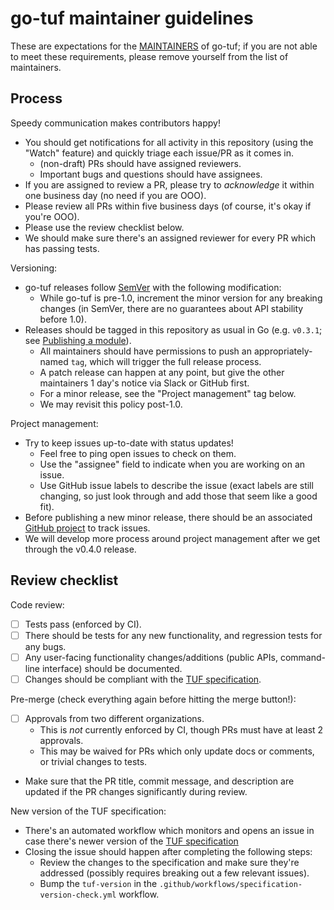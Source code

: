 # go-tuf maintainer guidelines

These are expectations for the [MAINTAINERS](MAINTAINERS) of go-tuf; if you are not able to meet these requirements, please remove yourself from the list of maintainers.

## Process

Speedy communication makes contributors happy!

- You should get notifications for all activity in this repository (using the "Watch" feature) and quickly triage each issue/PR as it comes in.
  - (non-draft) PRs should have assigned reviewers.
  - Important bugs and questions should have assignees.
- If you are assigned to review a PR, please try to *acknowledge* it within one business day (no need if you are OOO).
- Please review all PRs within five business days (of course, it's okay if you're OOO).
- Please use the review checklist below.
- We should make sure there's an assigned reviewer for every PR which has passing tests.

Versioning:

- go-tuf releases follow [SemVer](https://semver.org/) with the following modification:
  - While go-tuf is pre-1.0, increment the minor version for any breaking changes (in SemVer, there are no guarantees about API stability before 1.0).
- Releases should be tagged in this repository as usual in Go (e.g. `v0.3.1`; see [Publishing a module](https://go.dev/doc/modules/publishing)).
  - All maintainers should have permissions to push an appropriately-named `tag`, which will trigger the full release process.
  - A patch release can happen at any point, but give the other maintainers 1 day's notice via Slack or GitHub first.
  - For a minor release, see the "Project management" tag below.
  - We may revisit this policy post-1.0.

Project management:

- Try to keep issues up-to-date with status updates!
  - Feel free to ping open issues to check on them.
  - Use the "assignee" field to indicate when you are working on an issue.
  - Use GitHub issue labels to describe the issue (exact labels are still changing, so just look through and add those that seem like a good fit).
- Before publishing a new minor release, there should be an associated [GitHub project](https://github.com/DataDog/go-tuf/projects?type=beta) to track issues.
- We will develop more process around project management after we get through the v0.4.0 release.

## Review checklist

Code review:

- [ ] Tests pass (enforced by CI).
- [ ] There should be tests for any new functionality, and regression tests for any bugs.
- [ ] Any user-facing functionality changes/additions (public APIs, command-line interface) should be documented.
- [ ] Changes should be compliant with the [TUF specification](https://theupdateframework.github.io/specification/latest/).

Pre-merge (check everything again before hitting the merge button!):

- [ ] Approvals from two different organizations.
  - This is *not* currently enforced by CI, though PRs must have at least 2 approvals.
  - This may be waived for PRs which only update docs or comments, or trivial changes to tests.
- Make sure that the PR title, commit message, and description are updated if the PR changes significantly during review.

New version of the TUF specification:

- There's an automated workflow which monitors and opens an issue in case there's newer version of the [TUF specification](https://theupdateframework.github.io/specification/latest/)
- Closing the issue should happen after completing the following steps:
  - Review the changes to the specification and make sure they're addressed (possibly requires breaking out a few relevant issues).
  - Bump the `tuf-version` in the `.github/workflows/specification-version-check.yml` workflow.
